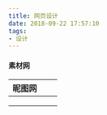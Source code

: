 ```yaml
---
title: 网页设计
date: 2018-09-22 17:57:10
tags:
- 设计
---
```


#### 素材网

| 昵图网 |      |      |
| ------ | ---- | ---- |
|        |      |      |
|        |      |      |
|        |      |      |

